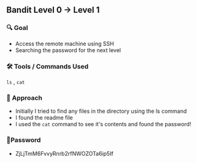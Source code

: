 ## Bandit Level 0 → Level 1

### 🔍 Goal
- Access the remote machine using SSH
- Searching the password for the next level

### 🛠️ Tools / Commands Used
`ls` , `cat`

### 🧭 Approach
- Initially I tried to find any files in the directory using the ls command
- I found the readme file
- I used the `cat` command to see it's contents and found the password!

### 🔑Password
 - ZjLjTmM6FvvyRnrb2rfNWOZOTa6ip5If

